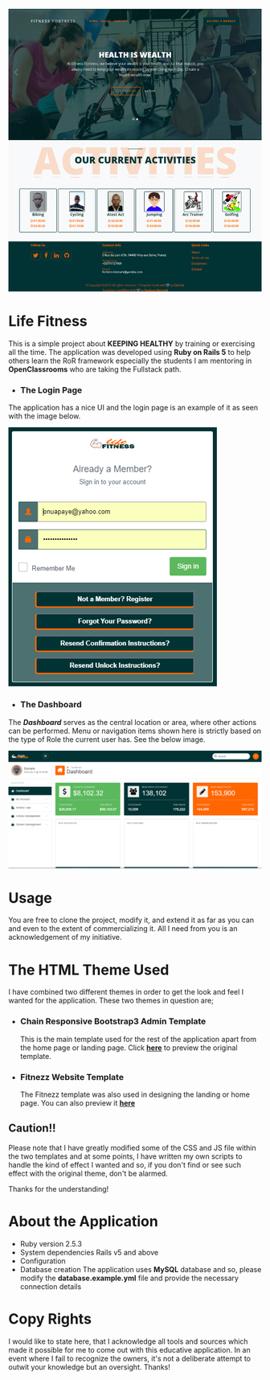 ![App Homepage Image](/life-fitness-home.png)

# Life Fitness

This is a simple project about __KEEPING HEALTHY__ by training or exercising all the time. The application was developed using **Ruby on Rails 5** to help others learn the RoR framework especially the students I am mentoring in __OpenClassrooms__ who are taking the Fullstack path.

* ### The Login Page
The application has a nice UI and the login page is an example of it as seen with the image below.

![App Login Image](/life-fitness-login.png)

* ### The Dashboard
The *__Dashboard__* serves as the central location or area, where other actions can be performed. Menu or navigation items shown here is strictly based on the type of Role the current user has. See the below image.

![App Dashboard Image](/life-fitness-dashboard.png)

# Usage
You are free to clone the project, modify it, and extend it as far as you can and even to the extent of commercializing it. All I need from you is an acknowledgement of my initiative.

# The HTML Theme Used
  I have combined two different themes in order to get the look and feel I wanted for the application. 
  These two themes in question are;
  
* ### Chain Responsive Bootstrap3 Admin Template
  This is the main template used for the rest of the application apart from the home page or landing page. Click **[here](http://themetrace.com/demo/chain/)** to preview the original template.

* ### Fitnezz Website Template
  The Fitnezz template was also used in designing the landing or home page. You can also preview it **[here](https://colorlib.com/preview/theme/fitnezz/)**

## Caution!!
  Please note that I have greatly modified some of the CSS and JS file within the two templates and at some points, I have written my     own scripts to handle the kind of effect I wanted and so, if you don't find or see such effect with the original theme, don't be         alarmed.
    
  Thanks for the understanding!

# About the Application
* Ruby version
  2.5.3
* System dependencies
  Rails v5 and above
* Configuration
* Database creation
  The application uses **MySQL** database and so, please modify the **database.example.yml** file and provide the necessary connection details

# Copy Rights
I would like to state here, that I acknowledge all tools and sources which made it possible for me to come out with this educative application. In an event where I fail to recognize the owners, it's not a deliberate attempt to outwit your knowledge but an oversight.
Thanks!
